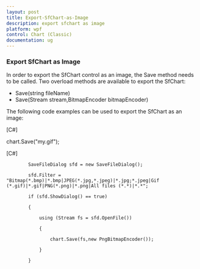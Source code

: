 ```yaml
---
layout: post
title: Export-SfChart-as-Image
description: export sfchart as image
platform: wpf
control: Chart (Classic)
documentation: ug
---
```


### Export SfChart as Image

In order to export the SfChart control as an image, the Save method needs to be called. Two overload methods are available to export the SfChart:

* Save(string fileName)
* Save(Stream stream,BitmapEncoder bitmapEncoder)



The following code examples can be used to export the SfChart as an image:

[C#]

chart.Save("my.gif");



 [C#]

            SaveFileDialog sfd = new SaveFileDialog();

            sfd.Filter = "Bitmap(*.bmp)|*.bmp|JPEG(*.jpg,*.jpeg)|*.jpg;*.jpeg|Gif              (*.gif)|*.gif|PNG(*.png)|*.png|All files (*.*)|*.*";

            if (sfd.ShowDialog() == true)

            {

                using (Stream fs = sfd.OpenFile())

                {

                    chart.Save(fs,new PngBitmapEncoder());

                }

            }



